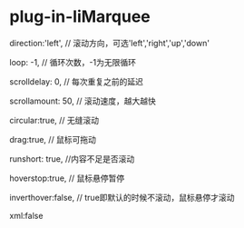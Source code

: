 # plug-in-liMarquee

direction:'left', // 滚动方向，可选'left','right','up','down'

loop: -1, // 循环次数，-1为无限循环

scrolldelay: 0, // 每次重复之前的延迟

scrollamount: 50, // 滚动速度，越大越快

circular:true, // 无缝滚动

drag:true, // 鼠标可拖动

runshort: true, //内容不足是否滚动 

hoverstop:true, // 鼠标悬停暂停

inverthover:false, // true即默认的时候不滚动，鼠标悬停才滚动

xml:false 
